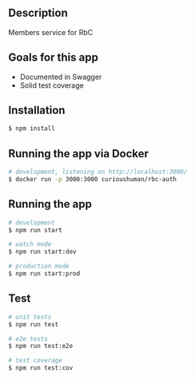 ## Description

Members service for RbC

## Goals for this app

* Documented in Swagger
* Solid test coverage

## Installation

```bash
$ npm install
```

## Running the app via Docker

```bash
# development, listening on http://localhost:3000/
$ docker run -p 3000:3000 curioushuman/rbc-auth
```

## Running the app

```bash
# development
$ npm run start

# watch mode
$ npm run start:dev

# production mode
$ npm run start:prod
```

## Test

```bash
# unit tests
$ npm run test

# e2e tests
$ npm run test:e2e

# test coverage
$ npm run test:cov
```
